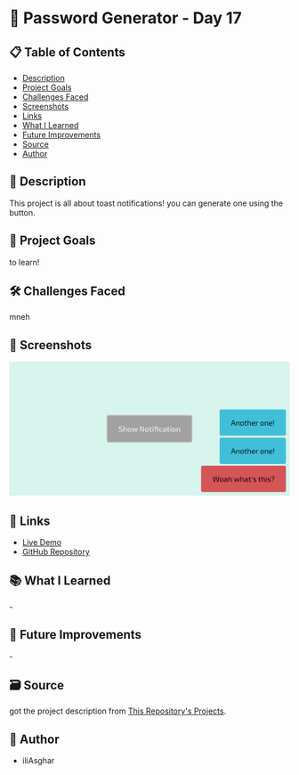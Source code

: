 # 🚀 Password Generator - Day 17

## 📋 Table of Contents

- [Description](#📖-description)
- [Project Goals](#🎯-project-goals)
- [Challenges Faced](#🛠-challenges-faced)
- [Screenshots](#📸-screenshots)
- [Links](#🔗-links)
- [What I Learned](#📚-what-i-learned)
- [Future Improvements](#🚀-future-improvements)
- [Source](#🗃️-source)
- [Author](#👤-author)

## 📖 Description

This project is all about toast notifications! you can generate one using the button.

## 🎯 Project Goals

to learn!

## 🛠 Challenges Faced

mneh

## 📸 Screenshots

![screenshot](<../../project screenshots/18.png>)

## 🔗 Links

- [Live Demo](https://iliasghar.github.io/100-Days--100--Frontend--Challanges/projects/018-%20Toast%20Notification/)
- [GitHub Repository](https://github.com/iliAsghar/100-Days--100--Frontend--Challanges/tree/main/projects/018-%20Toast%20Notification)

## 📚 What I Learned

\-

## 🚀 Future Improvements

\-

## 🗃️ Source

got the project description from [This Repository's Projects](https://github.com/bradtraversy/50projects50days).

## 👤 Author

- iliAsghar